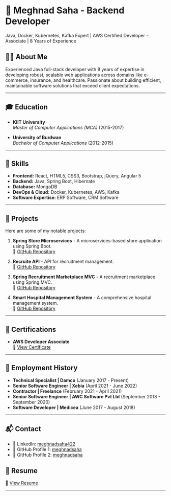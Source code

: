 # 💼 Meghnad Saha - Backend Developer 

Java, Docker, Kubernetes, Kafka Expert | AWS Certified Developer - Associate | 8 Years of Experience

## 👨‍💻 About Me
Experienced Java full-stack developer with 8 years of expertise in developing robust, scalable web applications across domains like e-commerce, insurance, and healthcare. Passionate about building efficient, maintainable software solutions that exceed client expectations.

---

## 🎓 Education

- **KIIT University**  
  *Master of Computer Applications (MCA)* (2015-2017)

- **University of Burdwan**  
  *Bachelor of Computer Applications* (2012-2015)

---

## 🚀 Skills

- **Frontend:** React, HTML5, CSS3, Bootstrap, jQuery, Angular 5
- **Backend:** Java, Spring Boot, Hibernate
- **Database:** MongoDB
- **DevOps & Cloud:** Docker, Kubernetes, AWS, Kafka
- **Software Expertise:** ERP Software, CRM Software

---

## 📂 Projects

Here are some of my notable projects:

1. **Spring Store Microservices** - A microservices-based store application using Spring Boot.  
   🔗 [GitHub Repository](https://github.com/meghnadsaha/Spring-Store-Microservices)

2. **Recruite API** - API for recruitment management.  
   🔗 [GitHub Repository](https://github.com/meghnadsaha/recruite-api)

3. **Spring Recruitment Marketplace MVC** - A recruitment marketplace using Spring MVC.  
   🔗 [GitHub Repository](https://github.com/meghnadsaha/Spring-Recruitment-Marketplace-MVC)

4. **Smart Hospital Management System** - A comprehensive hospital management system.  
   🔗 [GitHub Repository](https://github.com/rohitsunilsharma2000/SmartHospital)

---

## 📜 Certifications

- **AWS Developer Associate**  
  📜 [View Certificate](https://www.credly.com/badges/a447404c-d253-41c5-bec2-ae3ab170c67e)

---

## 💼 Employment History

- **Technical Specialist | Damco** (January 2017 - Present)
- **Senior Software Engineer | Xebia** (April 2021 - June 2022)
- **Contractor | Freelance** (February 2021 - April 2021)
- **Senior Software Engineer | AWC Software Pvt Ltd** (September 2018 - September 2020)
- **Software Developer | Medicea** (June 2017 - August 2018)

---

## 📬 Contact

- 💼 LinkedIn: [meghnadsaha422](https://www.linkedin.com/in/meghnadsaha422/)
- 🚀 GitHub Profile 1: [meghnadsaha](https://github.com/meghnadsaha)
- 🚀 GitHub Profile 2: [meghnadsaha](https://github.com/rohitsunilsharma2000)


## 📜 Resume

  📜 [View Resume](https://github.com/meghnadsaha/portfolio/blob/main/Resume-updated.docx)

---

